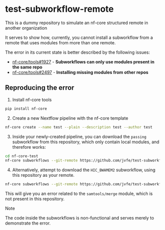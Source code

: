 # test-subworkflow-remote
This is a dummy repository to simulate an nf-core structured remote in another organization

It serves to show how, currently, you cannot install a subworkflow from a remote that uses
modules from more than one remote.

The error in its current state is better described by the following issues:

- [nf-core/tools#1927](https://github.com/nf-core/tools/issues/1927) - **Subworkflows can only use modules present in the same repo**
- [nf-core/tools#2497](https://github.com/nf-core/tools/issues/2497) -  **Installing missing modules from other repos**

## Reproducing the error

1. Install nf-core tools

```bash
pip install nf-core
```

2. Create a new Nextflow pipeline with the nf-core template

```bash
nf-core create --name test --plain --description test --author test
```

3. Inside your newly-created pipeline, you can download the `passing` subworkflow from this repository, which only contain local modules, and therefore works:

```bash
cd nf-core-test
nf-core subworkflows --git-remote https://github.com/jvfe/test-subworkflow-remote install passing
```

4. Alternatively, attempt to download the `HIC_BWAMEM2` subworkflow, using this repository as your remote.

```bash
nf-core subworkflows --git-remote https://github.com/jvfe/test-subworkflow-remote install hic_bwamem2
```

This will give you an error related to the `samtools/merge` module, which is not present in this repository.

> [!NOTE]
> The code inside the subworkflows is non-functional and serves merely to demonstrate the error.
